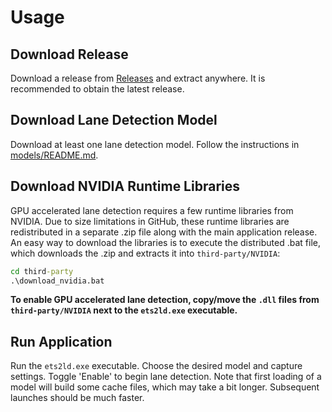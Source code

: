 # Usage

## Download Release

Download a release from [Releases](https://github.com/aleksi-kangas/ets2-lane-detection/releases) and extract anywhere.
It is recommended to obtain the latest release.

## Download Lane Detection Model

Download at least one lane detection model.
Follow the instructions in [models/README.md](../models/README.md).

## Download NVIDIA Runtime Libraries

GPU accelerated lane detection requires a few runtime libraries from NVIDIA.
Due to size limitations in GitHub, these runtime libraries are redistributed in a separate .zip file along with the main
application release.
An easy way to download the libraries is to execute the distributed .bat file, which downloads the .zip and extracts it
into `third-party/NVIDIA`:

```cmd
cd third-party
.\download_nvidia.bat
```

**To enable GPU accelerated lane detection, copy/move the `.dll` files from `third-party/NVIDIA` next to
the `ets2ld.exe` executable.**

## Run Application

Run the `ets2ld.exe` executable. Choose the desired model and capture settings.
Toggle 'Enable' to begin lane detection. Note that first loading of a model will build some cache files, which may take
a bit longer. Subsequent launches should be much faster.
